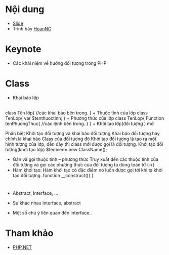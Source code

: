# Nội dung

+ [Slide](002-slide.pptx)
+ Trình bày [HoanNC](https://github.com/hoannc54)

# Keynote

+ Các khái niệm về hướng đối tượng trong PHP

# Class
+ Khai báo lớp
<br/>
class Tên lớp{
     //các khai báo bên trong. 
}
+ Thuộc tính của lớp
class TenLop{
	  var $tenthuoctinh;
}
+ Phương thức của lớp
class TenLop{
	 Function tenPhuongThuc{
	   //các lệnh bên trong. 
  }
}
+ Khởi tạo lớp(đối tượng ) mới

Phân biệt Khởi tạo đối tượng và khai báo đối tượng
Khai báo đối tượng hay chính là khai báo Class của đối tượng đó
Khởi tạo đối tượng là tạo ra một hình tượng của lớp, đến đây thì class mới được gọi là đối tượng. 
Khởi tạo đối tượng(khởi tạo lớp)
$tenbien= new ClassName();
+ Gán và gọi thuộc tính – phương thức
Truy xuất đến các thuộc tính của đối tượng và gọi các phương thức của đối tượng ta dùng toán tử (->)
+ Hàm khởi tạo:
Hàm khởi tạo có đặc điểm nó luôn được gọi tới khi ta khởi tạo đối tượng.
function __construct(){
}
# 
 + Abstract, Interface, ...
 
+ Sự khác nhau interface, abstract
+ Một số chú ý liên quan đến interface..

# Tham khảo

+ [PHP.NET]()
